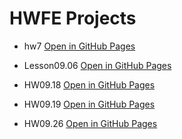 # HWFE Projects
 
- hw7 [Open in GitHub Pages](https://vovel1987.github.io/TelRan/hw7/)
- Lesson09.06 [Open in GitHub Pages](https://vovel1987.github.io/TelRan/Lesson09.06/)
- HW09.18 [Open in GitHub Pages](https://vovel1987.github.io/TelRan/HW09.18/)

- HW09.19 [Open in GitHub Pages](https://vovel1987.github.io/TelRan/HW09.19/)
- HW09.26 [Open in GitHub Pages](https://vovel1987.github.io/TelRan/HW09.26/)

